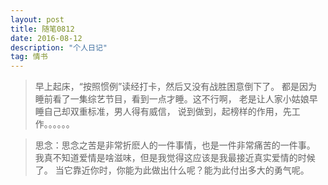 ```yaml
---
layout: post
title: 随笔0812
date: 2016-08-12
description: "个人日记"
tag: 情书
---
```


>早上起床，“按照惯例”读经打卡，然后又没有战胜困意倒下了。
都是因为睡前看了一集综艺节目，看到一点才睡。这不行啊，
老是让人家小姑娘早睡自己却双重标准，男人得有威信，
说到做到，起榜样的作用，先工作。。。。。。

>思念：思念之苦是非常折麽人的一件事情，也是一件非常痛苦的一件事。
我真不知道爱情是啥滋味，但是我觉得这应该是我最接近真实爱情的时候了。
当它靠近你时，你能为此做出什么呢？能为此付出多大的勇气呢。
